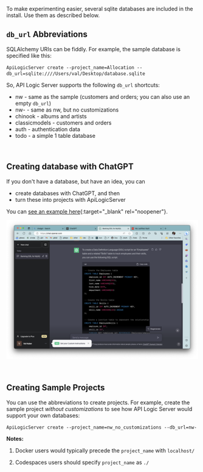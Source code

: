 To make experimenting easier, several sqlite databases are included in the install.  Use them as described below.

## `db_url` Abbreviations

SQLAlchemy URIs can be fiddly.  For example, the sample database is specified like this:

```
ApiLogicServer create --project_name=Allocation --db_url=sqlite:////Users/val/Desktop/database.sqlite
```

So, API Logic Server supports the following `db_url` shortcuts:

* nw - same as the sample (customers and orders; you can also use an empty `db_url`)
* nw- - same as nw, but no customizations
* chinook - albums and artists
* classicmodels - customers and orders
* auth - authentication data
* todo - a simple 1 table database

&nbsp;

## Creating database with ChatGPT

If you don't have a database, but have an idea, you can 

* create databases with ChatGPT, and then 
* turn these into projects with ApiLogicServer

You can [see an example here](https://github.com/ApiLogicServer/ApiLogicServer-src/tree/main/tests/test_databases/ai-created){:target="_blank" rel="noopener"}.

![chatgpt](images/model/employees%20and%20skills.png)

&nbsp;

## Creating Sample Projects

You can use the abbreviations to create projects.  For example, create the sample project _without customizations_ to see how API Logic Server would support your own databases:

```
ApiLogicServer create --project_name=nw_no_customizations --db_url=nw-
```

__Notes:__

1. Docker users would typically precede the `project_name` with `localhost/`

2. Codespaces users should specify `project_name` as `./`

